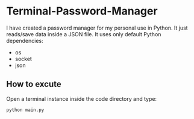 # Terminal-Password-Manager
I have created a password manager for my personal use in Python. It just reads/save data inside a JSON file.
It uses only default Python dependencies:
- os
- socket
- json 

## How to excute
Open a terminal instance inside the code directory and type:
```shell
python main.py
```
